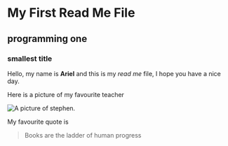 # My First Read Me File
## programming one
### smallest title

Hello, my name is **Ariel** and this is my *read me* file, I hope you have a nice day. 

Here is a picture of my favourite teacher

![A picture of stephen](https://studysmart.studygroup.com/pluginfile.php/763153/mod_label/intro/image.png).

My favourite quote is 

> Books are the ladder of human progress
